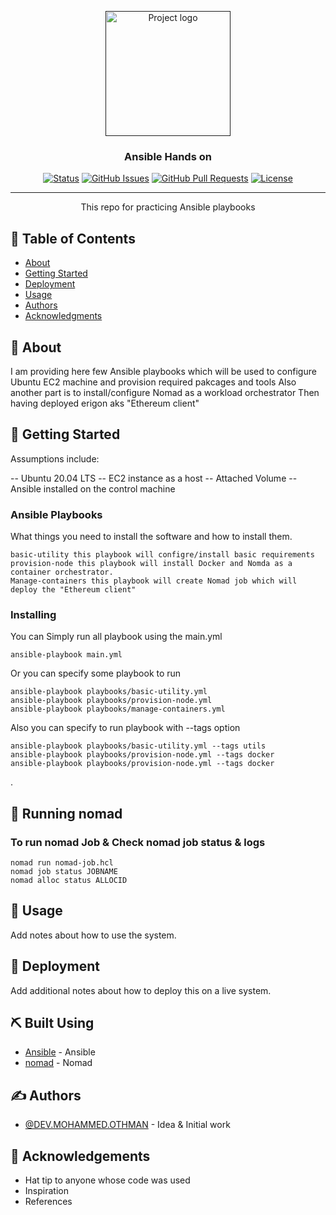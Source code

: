 <p align="center">
  <a href="" rel="noopener">
 <img width=200px height=200px src="https://i.imgur.com/6wj0hh6.jpg" alt="Project logo"></a>
</p>

<h3 align="center">Ansible Hands on</h3>

<div align="center">

[![Status](https://img.shields.io/badge/status-active-success.svg)]()
[![GitHub Issues](https://img.shields.io/github/issues/kylelobo/The-Documentation-Compendium.svg)](https://github.com/kylelobo/The-Documentation-Compendium/issues)
[![GitHub Pull Requests](https://img.shields.io/github/issues-pr/kylelobo/The-Documentation-Compendium.svg)](https://github.com/kylelobo/The-Documentation-Compendium/pulls)
[![License](https://img.shields.io/badge/license-MIT-blue.svg)](/LICENSE)

</div>

---

<p align="center"> This repo for practicing Ansible playbooks 
    <br> 
</p>

## 📝 Table of Contents

- [About](#about)
- [Getting Started](#getting_started)
- [Deployment](#nomad_Jobs)
- [Usage](#usage)
- [Authors](#authors)
- [Acknowledgments](#acknowledgement)

## 🧐 About <a name = "about"></a>

I am providing here few Ansible playbooks which will be used to configure Ubuntu EC2 machine and provision required pakcages and tools 
Also another part is to install/configure Nomad as a workload orchestrator
Then having deployed erigon aks "Ethereum client" 

## 🏁 Getting Started <a name = "getting_started"></a>

Assumptions include:

 -- Ubuntu 20.04 LTS
 -- EC2 instance as a host
 -- Attached Volume
 -- Ansible installed on the control machine

### Ansible Playbooks

What things you need to install the software and how to install them.

```
basic-utility this playbook will configre/install basic requirements
provision-node this playbook will install Docker and Nomda as a container orchestrator.
Manage-containers this playbook will create Nomad job which will deploy the "Ethereum client"
```

### Installing

You can Simply run all playbook using the main.yml 

```
ansible-playbook main.yml
```

Or you can specify some playbook to run

```
ansible-playbook playbooks/basic-utility.yml
ansible-playbook playbooks/provision-node.yml
ansible-playbook playbooks/manage-containers.yml
```

Also you can specify to run playbook with --tags option

```
ansible-playbook playbooks/basic-utility.yml --tags utils
ansible-playbook playbooks/provision-node.yml --tags docker
ansible-playbook playbooks/provision-node.yml --tags docker
```
.

## 🔧 Running nomad <a name = "nomad_Jobs"></a>



### To run nomad Job & Check nomad job status & logs

```
nomad run nomad-job.hcl
nomad job status JOBNAME
nomad alloc status ALLOCID
```


## 🎈 Usage <a name="usage"></a>

Add notes about how to use the system.

## 🚀 Deployment <a name = "deployment"></a>

Add additional notes about how to deploy this on a live system.

## ⛏️ Built Using <a name = "built_using"></a>

- [Ansible](https://docs.ansible.com/ansible/latest/user_guide/intro_getting_started.html) - Ansible
- [nomad](https://learn.hashicorp.com/nomad) - Nomad

## ✍️ Authors <a name = "authors"></a>

- [@DEV.MOHAMMED.OTHMAN](https://github.com/devmohammedothman/) - Idea & Initial work


## 🎉 Acknowledgements <a name = "acknowledgement"></a>

- Hat tip to anyone whose code was used
- Inspiration
- References

